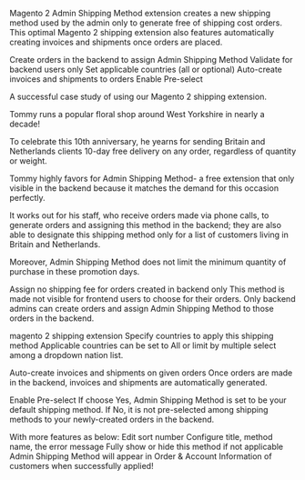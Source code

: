 Magento 2 Admin Shipping Method extension creates a new shipping method used by the admin only to generate free of shipping cost orders. This optimal Magento 2 shipping extension also features automatically creating invoices and shipments once orders are placed.

Create orders in the backend to assign Admin Shipping Method
Validate for backend users only
Set applicable countries (all or optional)
Auto-create invoices and shipments to orders
Enable Pre-select

A successful case study of using our Magento 2 shipping extension.

Tommy runs a popular floral shop around West Yorkshire in nearly a decade!

To celebrate this 10th anniversary, he yearns for sending Britain and Netherlands clients 10-day free delivery on any order, regardless of quantity or weight.

Tommy highly favors for Admin Shipping Method- a free extension that only visible in the backend because it matches the demand for this occasion perfectly.

It works out for his staff, who receive orders made via phone calls, to generate orders and assigning this method in the backend; they are also able to designate this shipping method only for a list of customers living in Britain and Netherlands.

Moreover, Admin Shipping Method does not limit the minimum quantity of purchase in these promotion days.


Assign no shipping fee for orders created in backend only
This method is made not visible for frontend users to choose for their orders. Only backend admins can create orders and assign Admin Shipping Method to those orders in the backend.

magento 2 shipping extension
 Specify countries to apply this shipping method
Applicable countries can be set to All or limit by multiple select among a dropdown nation list.  

Auto-create invoices and shipments on given orders
Once orders are made in the backend, invoices and shipments are automatically generated.

Enable Pre-select
If choose Yes, Admin Shipping Method is set to be your default shipping method. If No, it is not pre-selected among shipping methods to your newly-created orders in the backend.

With more features as below:
Edit sort number
Configure title, method name, the error message
Fully show or hide this method if not applicable
Admin Shipping Method will appear in Order & Account Information of customers when successfully applied!